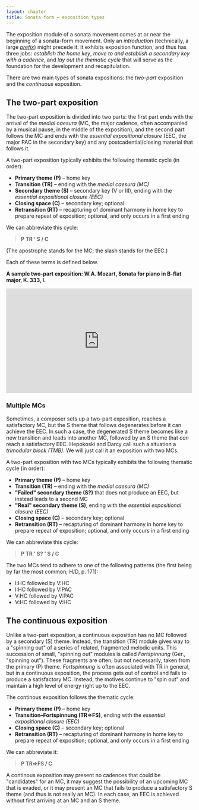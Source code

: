 ```yaml
---
layout: chapter
title: Sonata form – exposition types
---
```


The exposition module of a sonata movement comes at or near the beginning of a sonata-form movement. Only an *introduction* (technically, a large [*prefix*](externalExpansions.html)) might precede it. It exhibits exposition function, and thus has three jobs: *establish the home key*, *move to and establish a secondary key with a cadence*, and *lay out the thematic cycle* that will serve as the foundation for the development and recapitulation.

There are two main types of sonata expositions: the *two-part* exposition and the *continuous* exposition.

## The two-part exposition 

The two-part exposition is divided into two parts: the first part ends with the arrival of the *medial caesura* (MC, the major cadence, often accompanied by a musical pause, in the middle of the exposition), and the second part follows the MC and ends with the *essential expositional closure* (EEC, the major PAC in the secondary key) and any postcadential/closing material that follows it.

A two-part exposition typically exhibits the following thematic cycle (in order):

* **Primary theme (P)** – home key  
* **Transition (TR)** – ending with the *medial caesura (MC)*  
* **Secondary theme (S)** – secondary key (V or III), ending with the *essential expositional closure (EEC)*  
* **Closing space (C)** – secondary key; optional  
* **Retransition (RT)** – recapturing of dominant harmony in home key to prepare repeat of exposition; optional, and only occurs in a first ending

We can abbreviate this cycle:

> **P TR ' S / C**

(The apostrophe stands for the MC; the slash stands for the EEC.)

Each of these terms is defined below.

**A sample two-part exposition: W.A. Mozart, Sonata for piano in B-flat major, K. 333, I.**

<iframe class="aligncenter" src="http://player.vimeo.com/video/53382539?badge=0" width="500" height="281" frameborder="0" webkitAllowFullScreen mozallowfullscreen allowFullScreen></iframe><br/>

### Multiple MCs

Sometimes, a composer sets up a two-part exposition, reaches a satisfactory MC, but the S theme that follows degenerates before it can achieve the EEC. In such a case, the degenerated S theme becomes like a new transition and leads into another MC, followed by an S theme that *can* reach a satisfactory EEC. Hepokoski and Darcy call such a situation a *trimodular block (TMB)*. We will just call it an exposition with two MCs.

A two-part exposition with two MCs typically exhibits the following thematic cycle (in order):

* **Primary theme (P)** – home key  
* **Transition (TR)** – ending with the *medial caesura (MC)*  
* **"Failed" secondary theme (S?)** that does not produce an EEC, but instead leads to a second MC    
* **"Real" secondary theme (S)**, ending with the *essential expositional closure (EEC)*  
* **Closing space (C)** – secondary key; optional  
* **Retransition (RT)** – recapturing of dominant harmony in home key to prepare repeat of exposition; optional, and only occurs in a first ending

We can abbreviate this cycle:

> **P TR ' S? ' S / C**

The two MCs tend to adhere to one of the following patterns (the first being by far the most common; H/D, p. 171):

* I:HC followed by V:HC  
* I:HC followed by V:PAC  
* V:HC followed by V:PAC  
* V:HC followed by V:HC


## The continuous exposition

Unlike a two-part exposition, a continuous exposition has no MC followed by a secondary (S) theme. Instead, the transition (TR) module gives way to a "spinning out" of a series of related, fragmented melodic units. This succession of small, "spinning out" modules is called *Fortspinnung* (Ger., "spinning out"). These fragments are often, but not necessarily, taken from the primary (P) theme. *Fortspinnung* is often associated with TR in general, but in a continuous exposition, the process gets out of control and fails to produce a satisfactory MC. Instead, the motives continue to "spin out" and maintain a high level of energy right up to the EEC. 

The continous exposition follows the thematic cycle:

* **Primary theme (P)** – home key  
* **Transition–Fortspinnung (TR=>FS)**, ending with the *essential expositional closure (EEC)*  
* **Closing space (C)** – secondary key; optional  
* **Retransition (RT)** – recapturing of dominant harmony in home key to prepare repeat of exposition; optional, and only occurs in a first ending

We can abbreviate it:

> **P TR=>FS / C**

A continous exposition may present no cadences that could be "candidates" for an MC, it may suggest the possibility of an upcoming MC that is evaded, or it may present an MC that fails to produce a satisfactory S theme (and thus is not really an MC). In each case, an EEC is achieved without first arriving at an MC and an S theme.

